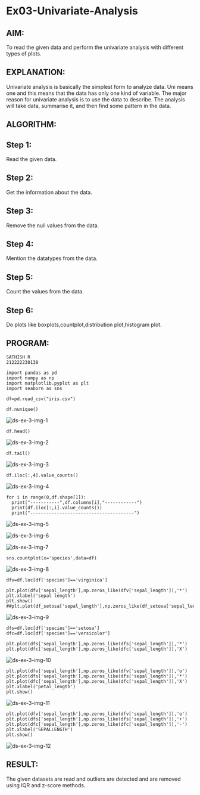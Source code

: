 # Ex03-Univariate-Analysis
## AIM:
To read the given data and perform the univariate analysis with different types of plots.

## EXPLANATION:
Univariate analysis is basically the simplest form to analyze data. Uni means one and this means that the data has only one kind of variable. The major reason for univariate analysis is to use the data to describe. The analysis will take data, summarise it, and then find some pattern in the data.

## ALGORITHM:
## Step 1:
Read the given data.

## Step 2:
Get the information about the data.

## Step 3:
Remove the null values from the data.

## Step 4:
Mention the datatypes from the data.

## Step 5:
Count the values from the data.

## Step 6:
Do plots like boxplots,countplot,distribution plot,histogram plot.

## PROGRAM:
```
SATHISH R
212222230138
```
```
import pandas as pd
import numpy as np
import matplotlib.pyplot as plt
import seaborn as sns

df=pd.read_csv("iris.csv")

df.nunique()
```
![ds-ex-3-img-1](https://github.com/r-sathish-02/ODD2023-DataScience-Ex-03/assets/118787261/68917b10-64b3-474a-a7ec-e9c7219a0e8c)


```
df.head()
```
![ds-ex-3-img-2](https://github.com/r-sathish-02/ODD2023-DataScience-Ex-03/assets/118787261/1daa7907-3ff2-4a9d-8417-32455660680a)


```
df.tail()
```
![ds-ex-3-img-3](https://github.com/r-sathish-02/ODD2023-DataScience-Ex-03/assets/118787261/f99141bc-633f-48c9-85cb-6ee973d08d3a)


```
df.iloc[:,4].value_counts()
```
![ds-ex-3-img-4](https://github.com/r-sathish-02/ODD2023-DataScience-Ex-03/assets/118787261/1272799f-b200-41b8-8757-b86d83eb9698)


```
for i in range(0,df.shape[1]):
  print("-----------",df.columns[i],"------------")
  print(df.iloc[:,i].value_counts())
  print("---------------------------------------")
```
![ds-ex-3-img-5](https://github.com/r-sathish-02/ODD2023-DataScience-Ex-03/assets/118787261/065efe99-089b-443c-97ba-8f4eab21c183)

![ds-ex-3-img-6](https://github.com/r-sathish-02/ODD2023-DataScience-Ex-03/assets/118787261/12289dc3-1340-41de-8941-2987a33a823a)

![ds-ex-3-img-7](https://github.com/r-sathish-02/ODD2023-DataScience-Ex-03/assets/118787261/ea000dfd-4345-437f-974a-2714a5720d7f)


```
sns.countplot(x='species',data=df)
```
![ds-ex-3-img-8](https://github.com/r-sathish-02/ODD2023-DataScience-Ex-03/assets/118787261/ab48ad47-b205-40be-9359-5319d7e8a8fa)


```
dfv=df.loc[df['species']=='virginica']

plt.plot(dfv['sepal_length'],np.zeros_like(dfv['sepal_length']),'*')
plt.xlabel('sepal length')
plt.show()
##plt.plot(df_setosa['sepal_length'],np.zeros_like(df_setosa['sepal_length']),'o')
```
![ds-ex-3-img-9](https://github.com/r-sathish-02/ODD2023-DataScience-Ex-03/assets/118787261/73674fb4-01b9-4813-ac57-dad74d47e265)

```
dfs=df.loc[df['species']=='setosa']
dfc=df.loc[df['species']=='versicolor']

plt.plot(dfs['sepal_length'],np.zeros_like(dfs['sepal_length']),'*')
plt.plot(dfc['sepal_length'],np.zeros_like(dfc['sepal_length']),'X')
```
![ds-ex-3-img-10](https://github.com/r-sathish-02/ODD2023-DataScience-Ex-03/assets/118787261/5959f6ef-02ed-45a8-9c35-f41bdb046a06)


```
plt.plot(dfv['sepal_length'],np.zeros_like(dfv['sepal_length']),'o')
plt.plot(dfs['sepal_length'],np.zeros_like(dfs['sepal_length']),'*')
plt.plot(dfc['sepal_length'],np.zeros_like(dfc['sepal_length']),'X')
plt.xlabel('petal_length')
plt.show()
```
![ds-ex-3-img-11](https://github.com/r-sathish-02/ODD2023-DataScience-Ex-03/assets/118787261/a9d47e11-694d-4453-b3a3-00d13d832e7a)


```
plt.plot(dfv['sepal_length'],np.zeros_like(dfv['sepal_length']),'o')
plt.plot(dfs['sepal_length'],np.zeros_like(dfs['sepal_length']),'+')
plt.plot(dfc['sepal_length'],np.zeros_like(dfc['sepal_length']),'-')
plt.xlabel('SEPALLENGTH')
plt.show()
```
![ds-ex-3-img-12](https://github.com/r-sathish-02/ODD2023-DataScience-Ex-03/assets/118787261/614f1209-ca4d-4a29-bf46-ed4b06db588b)


## RESULT:
The given datasets are read and outliers are detected and are removed using IQR and z-score methods.

